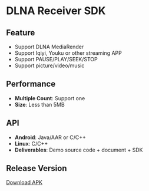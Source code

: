 # DLNA Receiver SDK

## Feature

* Support DLNA MediaRender     
* Support Iqiyi, Youku or other streaming APP    
* Support PAUSE/PLAY/SEEK/STOP 
* Support picture/video/music             

## Performance

* **Multiple Count**: Support one           
* **Size**: Less than 5MB            

## API

* **Android**: Java/AAR or C/C++     
* **Linux**: C/C++  
* **Deliverables**: Demo source code + document + SDK    

## Release Version        

[Download APK](https://github.com/WirelessPresentation/WirelessDisplay/releases/download/latest/BJCastTV.apk)

